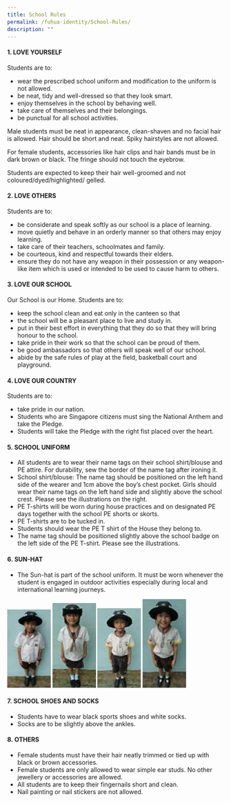 ```yaml
---
title: School Rules
permalink: /fuhua-identity/School-Rules/
description: ""
---
```

#### **1. LOVE YOURSELF**

Students are to:

 *   wear the prescribed school uniform and modification to the uniform is not allowed.
 *   be neat, tidy and well-dressed so that they look smart.
 *   enjoy themselves in the school by behaving well.
 *   take care of themselves and their belongings.
 *   be punctual for all school activities.

  

Male students must be neat in appearance, clean-shaven and no facial hair is allowed. 
Hair should be short and neat. Spiky hairstyles are not allowed. 

For female students, accessories like hair clips and hair bands must be in dark brown or black. The fringe should not touch the eyebrow. 

Students are expected to keep their hair well-groomed and not coloured/dyed/highlighted/ gelled. 

#### **2. LOVE OTHERS**

Students are to:

 *   be considerate and speak softly as our school is a place of learning.
 *   move quietly and behave in an orderly manner so that others may enjoy learning.
 *   take care of their teachers, schoolmates and family.
 *   be courteous, kind and respectful towards their elders.
 *   ensure they do not have any weapon in their possession or any weapon-like item which is used or intended to be used to cause harm to others.

#### **3. LOVE OUR SCHOOL**

Our School is our Home. Students are to:

*   keep the school clean and eat only in the canteen so that
*   the school will be a pleasant place to live and study in.
*   put in their best effort in everything that they do so that they will bring honour to the school.
*   take pride in their work so that the school can be proud of them.
*   be good ambassadors so that others will speak well of our school.
* abide by the safe rules of play at the field, basketball court and playground.

####  **4. LOVE OUR COUNTRY**

Students are to:

 *   take pride in our nation.
 *   Students who are Singapore citizens must sing the National Anthem and take the Pledge.
 *   Students will take the Pledge with the right fist placed over the heart.

#### **5. SCHOOL UNIFORM**

* All students are to wear their name tags on their school shirt/blouse and PE attire. For durability, sew the border of the name tag after ironing it.
* School shirt/blouse: The name tag should be positioned on the left hand side of the wearer and 1cm above the boy’s chest pocket. 
Girls should wear their name tags on the left hand side and slightly above the school crest. Please see the illustrations on the right.
* PE T-shirts will be worn during house practices and on designated PE days together with the school PE shorts or skorts.
* PE T-shirts are to be tucked in.
* Students should wear the PE T shirt of the House they belong to.
* The name tag should be positioned slightly above the school badge on the left side of the PE T-shirt. Please see the illustrations.

#### **6. SUN-HAT**

* The Sun-hat is part of the school uniform. It must be worn whenever the student is engaged in outdoor activities especially during local and international learning journeys.

<img style="width:20%;height:50%" src="/images/Fuhua%20Identity/School%20Rules/SR1.png">

<img style="width:20%;height:50%" src="/images/Fuhua%20Identity/School%20Rules/SR2.png">

<img style="width:20%;height:50%" src="/images/Fuhua%20Identity/School%20Rules/SR3.png">

<img style="width:20%;height:50%" src="/images/Fuhua%20Identity/School%20Rules/SR4.png">


#### **7. SCHOOL SHOES AND SOCKS**

 *   Students have to wear black sports shoes and white socks.
 *   Socks are to be slightly above the ankles.

  

#### **8. OTHERS**
* Female students must have their hair neatly trimmed or tied up with black or brown accessories.
* Female students are only allowed to wear simple ear studs. No other jewellery or accessories are allowed. 
* All students are to keep their fingernails short and clean.
* Nail painting  or nail stickers are not allowed.

 